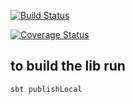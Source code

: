 [![Build Status](https://travis-ci.com/ju851zel/Rummy.svg?branch=master)](https://travis-ci.com/ju851zel/Rummy)

[![Coverage Status](https://coveralls.io/repos/github/ju851zel/Rummy/badge.svg?branch=master)](https://coveralls.io/github/ju851zel/Rummy?branch=master)


## to build the lib run 
```sbt publishLocal```